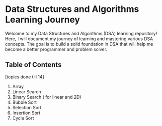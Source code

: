 # Data Structures and Algorithms Learning Journey

Welcome to my Data Structures and Algorithms (DSA) learning repository! Here, I will document my journey of learning and mastering various DSA concepts. The goal is to build a solid foundation in DSA that will help me become a better programmer and problem solver.

## Table of Contents
[topics done till 14]
1. Array
2. Linear Search
3. Binary Search ( for linear and 2D)
4. Bubble Sort
5. Selection Sort
6. Insertion Sort
7. Cycle Sort